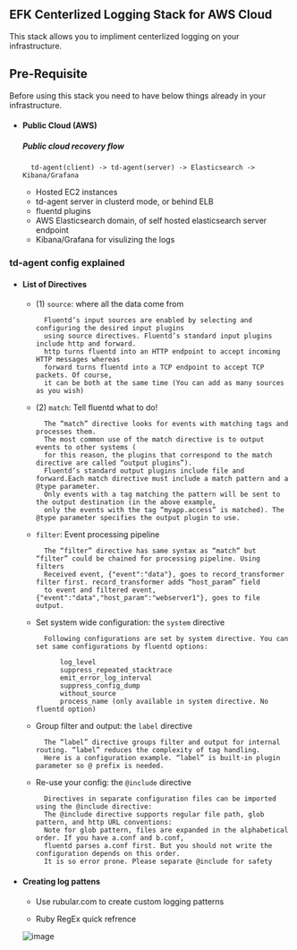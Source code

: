 ## EFK Centerlized Logging Stack for AWS Cloud

This stack allows you to impliment centerlized logging on your infrastructure.

## Pre-Requisite
Before using this stack you need to have below things already in your infrastructure.

* #### Public Cloud (AWS)
	##### Public cloud recovery flow
		td-agent(client) -> td-agent(server) -> Elasticsearch -> Kibana/Grafana 

	* Hosted EC2 instances
	* td-agent server in clusterd mode, or behind ELB
	* fluentd plugins
	* AWS Elasticsearch domain, of self hosted elasticsearch server endpoint
	* Kibana/Grafana for visulizing the logs

### td-agent config explained

 * #### List of Directives
 
	* (1) `source`: where all the data come from 
	
			Fluentd’s input sources are enabled by selecting and configuring the desired input plugins 
			using source directives. Fluentd’s standard input plugins include http and forward. 
			http turns fluentd into an HTTP endpoint to accept incoming HTTP messages whereas 
			forward turns fluentd into a TCP endpoint to accept TCP packets. Of course, 
			it can be both at the same time (You can add as many sources as you wish)
			
	* (2) `match`: Tell fluentd what to do! 
		
			The “match” directive looks for events with matching tags and processes them. 
			The most common use of the match directive is to output events to other systems (
			for this reason, the plugins that correspond to the match directive are called “output plugins”). 
			Fluentd’s standard output plugins include file and forward.Each match directive must include a match pattern and a @type parameter. 
			Only events with a tag matching the pattern will be sent to the output destination (in the above example, 
			only the events with the tag “myapp.access” is matched). The @type parameter specifies the output plugin to use.
				
	* `filter`: Event processing pipeline 

			The “filter” directive has same syntax as “match” but “filter” could be chained for processing pipeline. Using filters
			Received event, {"event":"data"}, goes to record_transformer filter first. record_transformer adds “host_param” field 
			to event and filtered event, {"event":"data","host_param":"webserver1"}, goes to file output.

	* Set system wide configuration: the `system` directive
			
			Following configurations are set by system directive. You can set same configurations by fluentd options:

				log_level
				suppress_repeated_stacktrace
				emit_error_log_interval
				suppress_config_dump
				without_source
				process_name (only available in system directive. No fluentd option)
		
	* Group filter and output: the `label` directive
	
			The “label” directive groups filter and output for internal routing. “label” reduces the complexity of tag handling. 
			Here is a configuration example. “label” is built-in plugin parameter so @ prefix is needed.
			

	* Re-use your config: the `@include` directive
		
			Directives in separate configuration files can be imported using the @include directive:
			The @include directive supports regular file path, glob pattern, and http URL conventions:
			Note for glob pattern, files are expanded in the alphabetical order. If you have a.conf and b.conf, 
			fluentd parses a.conf first. But you should not write the configuration depends on this order. 
			It is so error prone. Please separate @include for safety
			
	
 
 * #### Creating log pattens
 
	* Use rubular.com to create custom logging patterns
			
	* Ruby RegEx quick refrence
		
	![image](https://user-images.githubusercontent.com/17526588/36933686-573983e4-1f03-11e8-8086-17b17e9e6f84.png)
